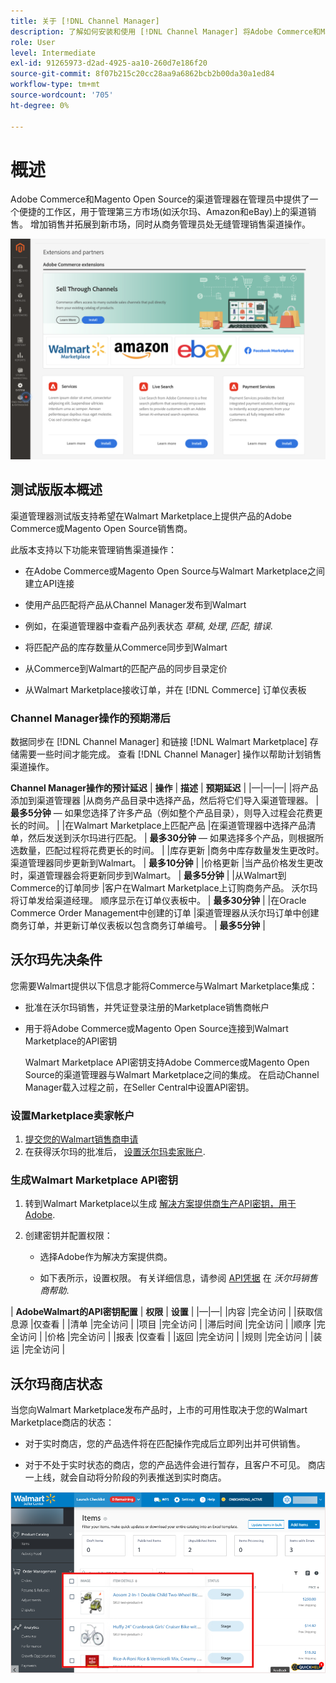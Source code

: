 ```yaml
---
title: 关于 [!DNL Channel Manager]
description: 了解如何安装和使用 [!DNL Channel Manager] 将Adobe Commerce和Magento Open Source商店与第三方市场集成，并创建销售渠道，从您的商务管理员无缝地管理市场列表、定价、库存和销售。
role: User
level: Intermediate
exl-id: 91265973-d2ad-4925-aa10-260d7e186f20
source-git-commit: 8f07b215c20cc28aa9a6862bcb2b00da30a1ed84
workflow-type: tm+mt
source-wordcount: '705'
ht-degree: 0%

---
```


# 概述

Adobe Commerce和Magento Open Source的渠道管理器在管理员中提供了一个便捷的工作区，用于管理第三方市场(如沃尔玛、Amazon和eBay)上的渠道销售。 增加销售并拓展到新市场，同时从商务管理员处无缝管理销售渠道操作。

![[!DNL Channel Manager] 扩展管理员视图](assets/channel-manager-admin-entry-page.png)

## 测试版版本概述

渠道管理器测试版支持希望在Walmart Marketplace上提供产品的Adobe Commerce或Magento Open Source销售商。

此版本支持以下功能来管理销售渠道操作：

* 在Adobe Commerce或Magento Open Source与Walmart Marketplace之间建立API连接

* 使用产品匹配将产品从Channel Manager发布到Walmart

* 例如，在渠道管理器中查看产品列表状态 *草稿*, *处理*, *匹配*, *错误*.

* 将匹配产品的库存数量从Commerce同步到Walmart

* 从Commerce到Walmart的匹配产品的同步目录定价

* 从Walmart Marketplace接收订单，并在 [!DNL Commerce] 订单仪表板

### Channel Manager操作的预期滞后

数据同步在 [!DNL Channel Manager] 和链接 [!DNL Walmart Marketplace] 存储需要一些时间才能完成。 查看 [!DNL Channel Manager] 操作以帮助计划销售渠道操作。

**Channel Manager操作的预计延迟**
| **操作**                              | **描述**                                                                                                                               | **预期延迟**                                                                                                        | |—|—|—| |将产品添加到渠道管理器 |从商务产品目录中选择产品，然后将它们导入渠道管理器。                                                       | **最多5分钟** — 如果您选择了许多产品（例如整个产品目录），则导入过程会花费更长的时间。 | |在Walmart Marketplace上匹配产品 |在渠道管理器中选择产品清单，然后发送到沃尔玛进行匹配。                                                                  | **最多30分钟** — 如果选择多个产品，则根据所选数量，匹配过程将花费更长的时间。   | |库存更新 |商务中库存数量发生更改时。 渠道管理器同步更新到Walmart。                                                         | **最多10分钟**                                                                                                      | |价格更新 |当产品价格发生更改时，渠道管理器会将更新同步到Walmart。                                                                    | **最多5分钟**                                                                                                       | |从Walmart到Commerce的订单同步 |客户在Walmart Marketplace上订购商务产品。 沃尔玛将订单发给渠道经理。 顺序显示在订单仪表板中。 | **最多30分钟**                                                                                                      | |在Oracle Commerce Order Management中创建的订单 |渠道管理器从沃尔玛订单中创建商务订单，并更新订单仪表板以包含商务订单编号。       | **最多5分钟**                                                                                                       |

## 沃尔玛先决条件

您需要Walmart提供以下信息才能将Commerce与Walmart Marketplace集成：

* 批准在沃尔玛销售，并凭证登录注册的Marketplace销售商帐户

* 用于将Adobe Commerce或Magento Open Source连接到Walmart Marketplace的API密钥

   Walmart Marketplace API密钥支持Adobe Commerce或Magento Open Source的渠道管理器与Walmart Marketplace之间的集成。 在启动Channel Manager载入过程之前，在Seller Central中设置API密钥。

### 设置Marketplace卖家帐户

1. [提交您的Walmart销售商申请](https://marketplace-apply.walmart.com/apply?id=0014M00001zivMpQAI)
2. 在获得沃尔玛的批准后， [设置沃尔玛卖家账户](https://sellerhelp.walmart.com/seller/s/guide?article=000008219).

### 生成Walmart Marketplace API密钥

1. 转到Walmart Marketplace以生成 [解决方案提供商生产API密钥，用于Adobe](https://developer.walmart.com/#preloginModal?redirectUri=https%3A%2F%2Fdeveloper.walmart.com%2Faccount%2FgenerateKey).

1. 创建密钥并配置权限：

   * 选择Adobe作为解决方案提供商。

   * 如下表所示，设置权限。 有关详细信息，请参阅 [API凭据](https://sellerhelp.walmart.com/seller/s/guide?article=000006422) 在 *沃尔玛销售商帮助*.

|    **AdobeWalmart的API密钥配置**
| **权限** | **设置** | |—|—| |内容 |完全访问 | |获取信息源 |仅查看 | |清单 |完全访问 | |项目 |完全访问 | |滞后时间 |完全访问 | |顺序 |完全访问 | |价格 |完全访问 | |报表 |仅查看 | |返回 |完全访问 | |规则 |完全访问 | |装运 |完全访问 |

## 沃尔玛商店状态

当您向Walmart Marketplace发布产品时，上市的可用性取决于您的Walmart Marketplace商店的状态：

* 对于实时商店，您的产品选件将在匹配操作完成后立即列出并可供销售。

* 对于不处于实时状态的商店，您的产品选件会进行暂存，且客户不可见。 商店一上线，就会自动将分阶段的列表推送到实时商店。


![[!DNL Walmart Seller Central] 暂存产品](assets/walmart-seller-central-staged.png)
